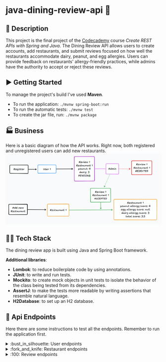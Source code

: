 # java-dining-review-api :curry:

## :page_facing_up: Description

This project is the final project of the [Codecademy](https://codecademy.com) course
*Create REST APIs with Spring and Java*. The Dining Review API allows users to create accounts,
add restaurants, and submit reviews focused on how well the restaurants accommodate dairy,
peanut, and egg allergies. Users can provide feedback on restaurants' allergy-friendly practices,
while admins have the authority to accept or reject these reviews.

## :arrow_forward: Getting Started

To manage the project's build I've used **Maven**.

* To run the application: `./mvnw spring-boot:run`
* To run the automatic tests: `./mvnw test`
* To create the jar file, run: `./mvnw package`

## :factory: Business

Here is a basic diagram of how the API works. Right now, both registered and unregistered users
can add new restaurants.
![dining-review-flow](dining-review.png)

## :woman_technologist: Tech Stack

The dining review app is built using Java and Spring Boot framework.

**Additional libraries**:

- **Lombok**: to reduce boilerplate code by using annotations.
- **JUnit**: to write and run tests.
- **Mockito**: to create mock objects in unit tests to isolate the behavior of the class being tested from its
  dependencies.
- **AssertJ**: to make the tests more readable by writing assertions that resemble natural language.
- **H2Database**: to set up an H2 database.

## :test_tube: Api Endpoints
Here there are some instructions to test all the endpoints. Remember to run the application first.
<details>
<summary> :bust_in_silhouette: User endpoints</summary>

1. Create new user

#### POST /users
```
curl -X POST -d "{\"username\":\"mariaPadilla\", \"city\":\"Phoenix\", \"state\":\"Arizona\", \"zipcode\":\"85007\", \"peanut\":false, \"egg\":false, \"dairy\":true}" -H "Content-Type: application/json" http://localhost:8080/users
```

2. Get user by username
#### GET /users/{username}
```
curl http://localhost:8080/users/mariaPadilla
```

3. Update user
#### PUT /users/{username}
```
curl -X PUT -d "{\"city\":\"Los Angeles\", \"state\":\"California\", \"zipcode\":\"90240\", \"peanut\":true, \"egg\":false, \"dairy\":true}" -H "Content-Type: application/json" http://localhost:8080/users/mariaPadilla
```

</details>

<details>
<summary>:fork_and_knife: Restaurant endpoints</summary>

1. Create new restaurant
#### POST /restaurants
```
curl -X POST -d "{\"name\":\"Es Brollador\", \"zipcode\":\"85007\"}" -H "Content-Type: application/json" http://localhost:8080/restaurants
```
2. Search restaurant by id
#### GET /restaurants/{restaurantId}
```
curl http://localhost:8080/restaurants/1
```
3. Search restaurants with query params
#### GET /restaurants?zipcode={zipcode}&allergy={allergy}
Both query params are not required, so we can also find all restaurants available.
```
curl http://localhost:8080/restaurants
```
```
curl http://localhost:8080/restaurants?zipcode=85007
```
> :memo: **Note:** If you have run these cURLs in order, the next one will return an empty list because the restaurant 
> hasn't been reviewed yet.
```
curl http://localhost:8080/restaurants?allergy=peanut
```
```
curl http://localhost:8080/restaurants?zipcode=85007&allergy=egg
```
</details>

<details>
<summary>:100: Review endpoints</summary>

1. Create a review
#### POST /{username}/{restaurantId}/reviews
```
curl -X POST -d "{\"peanutScore\": 4, \"dairyScore\": 4, \"commentary\":\"Nice place\"}" -H "Content-Type: application/json" http://localhost:8080/mariaPadilla/1/reviews
```
2. (Admin) Search all pending reviews
#### GET /admin/pending
```
curl http://localhost:8080/admin/pending
```
3. (Admin) Accept a review
#### PUT /admin/{reviewId}/accept
```
curl -X PUT http://localhost:8080/admin/1/accept
```
4. (Admin) Reject a review
#### PUT /admin/{reviewId}/reject
```
curl -X PUT http://localhost:8080/admin/1/reject
```
</details>